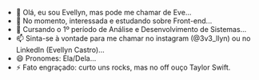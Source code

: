 - 👋 Olá, eu sou Evellyn, mas pode me chamar de Eve...
- 👀 No momento, interessada e estudando sobre Front-end...
- 🌱 Cursando o 1º período de Análise e Desenvolvimento de Sistemas...
- 📫 Sinta-se à vontade para me chamar no instagram (@3v3_llyn) ou no LinkedIn (Evellyn Castro)...
- 😄 Pronomes: Ela/Dela...
- ⚡ Fato engraçado: curto uns rocks, mas no off ouço Taylor Swift.

<!---
3v3llyn/3v3llyn is a ✨ special ✨ repository because its `README.md` (this file) appears on your GitHub profile.
You can click the Preview link to take a look at your changes.
--->
